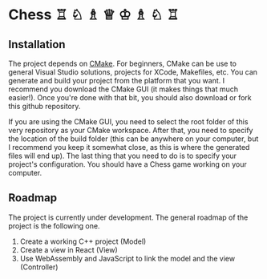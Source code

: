 # Chess ♖ ♘ ♗ ♕ ♔ ♗ ♘ ♖

## Installation
The project depends on [CMake](https://cmake.org/install/). For beginners, CMake can be use to general Visual Studio solutions, projects for XCode, Makefiles, etc. You can generate and build your project from the platform that you want. I recommend you download the CMake GUI (it makes things that much easier!). Once you're done with that bit, you should also download or fork this github repository. 

If you are using the CMake GUI, you need to select the root folder of this very repository as your CMake workspace. After that, you need to specify the location of the build folder (this can be anywhere on your computer, but I recommend you keep it somewhat close, as this is where the generated files will end up). The last thing that you need to do is to specify your project's configuration. You should have a Chess game working on your computer.

## Roadmap
The project is currently under development. The general roadmap of the project is the following one.
1. Create a working C++ project (Model)
2. Create a view in React (View)
3. Use WebAssembly and JavaScript to link the model and the view (Controller)
